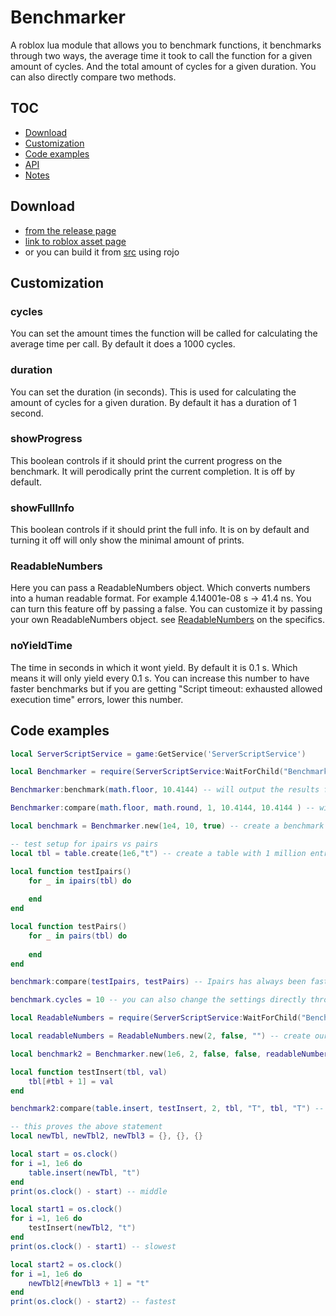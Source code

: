 # Benchmarker
A roblox lua module that allows you to benchmark functions, it benchmarks through two ways, the average time it took to call the function for a given amount of cycles. And the total amount of cycles for a given duration. You can also directly compare two methods.

## TOC
- [Download](#Download)
- [Customization](#Customization)
- [Code examples](#Code-examples)
- [API](#API)
- [Notes](#Notes)

## Download 
- [from the release page](https://github.com/VerdommeMan/convert-to-human-readable-numbers/releases)
- [link to roblox asset page](https://www.roblox.com/library/6240410557/ReadableNumbers)
- or you can build it from [src](src/) using rojo


## Customization

### cycles
You can set the amount times the function will be called for calculating the average time per call. By default it does a 1000 cycles.

### duration
You can set the duration (in seconds). This is used for calculating the amount of cycles for a given duration. By default it has a duration of 1 second.

### showProgress
This boolean controls if it should print the current progress on the benchmark. It will perodically print the current completion. It is off by default.

### showFullInfo
This boolean controls if it should print the full info. It is on by default and turning it off will only show the minimal amount of prints.

### ReadableNumbers
Here you can pass a ReadableNumbers object. Which converts numbers into a human readable format. For example 4.14001e-08 s -> 41.4 ns. You can turn this feature off by passing a false. You can customize it by passing your own ReadableNumbers object. see [ReadableNumbers](https://github.com/VerdommeMan/convert-to-human-readable-numbers) on the specifics.

### noYieldTime
The time in seconds in which it wont yield. By default it is 0.1 s. Which means it will only yield every 0.1 s. You can increase this number to have faster benchmarks but if you are getting "Script timeout: exhausted allowed execution time" errors, lower this number.

## Code examples

```lua
local ServerScriptService = game:GetService('ServerScriptService')

local Benchmarker = require(ServerScriptService:WaitForChild("Benchmarker"))

Benchmarker:benchmark(math.floor, 10.4144) -- will output the results for doing 1000 cycles and amount of cycles it did in 1s (default settings)

Benchmarker:compare(math.floor, math.round, 1, 10.4144, 10.4144 ) -- will print the results of each benchmark and print how much faster/slower function1 is compared to function2

local benchmark = Benchmarker.new(1e4, 10, true) -- create a benchmark object with our own configuration, showProgress has been set to to true so that you can see how long it takes for it to complete

-- test setup for ipairs vs pairs
local tbl = table.create(1e6,"t") -- create a table with 1 million entries of "t"

local function testIpairs()
    for _ in ipairs(tbl) do
        
    end
end

local function testPairs()
    for _ in pairs(tbl) do
        
    end
end

benchmark:compare(testIpairs, testPairs) -- Ipairs has always been faster in my comparisons

benchmark.cycles = 10 -- you can also change the settings directly through the properties

local ReadableNumbers = require(ServerScriptService:WaitForChild("Benchmarker"):WaitForChild("ReadableNumbers")) -- ReadableNumbers module

local readableNumbers = ReadableNumbers.new(2, false, "") -- create our own configuration for readablenumbers, we set a precision of 2, make it not remove trailing zeros and put no delimiter between the prefix and the number

local benchmark2 = Benchmarker.new(1e6, 2, false, false, readableNumbers)

local function testInsert(tbl, val)
    tbl[#tbl + 1] = val
end

benchmark2:compare(table.insert, testInsert, 2, tbl, "T", tbl, "T") -- second should always be faster until luau adds the optimizations for table.insert but yet table.insert is a bit faster here in this comparison that is because `tbl[#tbl + 1] = val` is wrapped in a function which adds more overhead and which makes it slower than table.insert

-- this proves the above statement
local newTbl, newTbl2, newTbl3 = {}, {}, {}

local start = os.clock()
for i =1, 1e6 do
    table.insert(newTbl, "t") 
end
print(os.clock() - start) -- middle

local start1 = os.clock()
for i =1, 1e6 do
    testInsert(newTbl2, "t")
end
print(os.clock() - start1) -- slowest

local start2 = os.clock()
for i =1, 1e6 do
    newTbl2[#newTbl3 + 1] = "t"
end
print(os.clock() - start2) -- fastest
```

